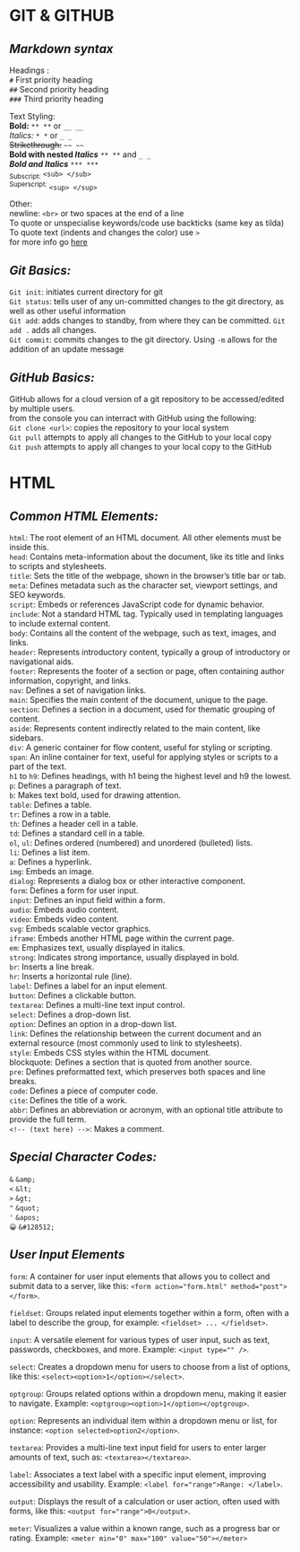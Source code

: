 # **GIT & GITHUB**

## *Markdown syntax*
Headings :  
`#` First priority heading  
`##` Second priority heading  
`###` Third priority heading  

Text Styling:  
**Bold:** `** **` or `__ __`  
*Italics:* `* *` or `_ _`  
~~Strikethrough:~~ `~~ ~~`  
**Bold with nested _Italics_**  `** **` and `_ _`  
***Bold and Italics*** `*** ***`  
<sub>Subscript:</sub> `<sub> </sub>`  
<sup>Superscript:</sup> `<sup> </sup>`  

Other:  
newline: `<br>` or two spaces at the end of a line  
To quote or unspecialise keywords/code use backticks (same key as tilda)  
To quote text (indents and changes the color) use `>`  
for more info go [here](https://docs.github.com/en/get-started/writing-on-github/getting-started-with-writing-and-formatting-on-github/basic-writing-and-formatting-syntax)  


## *Git Basics:*  
`Git init`: initiates current directory for git  
`Git status`: tells user of any un-committed changes to the git directory, as well as other useful information  
`Git add`: adds changes to standby, from where they can be committed. `Git add .` adds all changes.  
`Git commit`: commits changes to the git directory. Using `-m` allows for the addition of an update message  


## *GitHub Basics:*  
GitHub allows for a cloud version of a git repository to be accessed/edited by multiple users.   
from the console you can interract with GitHub using the following:  
`Git clone <url>`: copies the repository to your local system  
`Git pull` attempts to apply all changes to the GitHub to your local copy  
`Git push` attempts to apply all changes to your local copy to the GitHub  

# **HTML**

## *Common HTML Elements:*  
`html`: The root element of an HTML document. All other elements must be inside this.  
`head`: Contains meta-information about the document, like its title and links to scripts and stylesheets.  
`title`: Sets the title of the webpage, shown in the browser’s title bar or tab.  
`meta`: Defines metadata such as the character set, viewport settings, and SEO keywords.  
`script`: Embeds or references JavaScript code for dynamic behavior.  
`include`: Not a standard HTML tag. Typically used in templating languages to include external content.  
`body`: Contains all the content of the webpage, such as text, images, and links.  
`header`: Represents introductory content, typically a group of introductory or navigational aids.  
`footer`: Represents the footer of a section or page, often containing author information, copyright, and links.  
`nav`: Defines a set of navigation links.  
`main`: Specifies the main content of the document, unique to the page.  
`section`: Defines a section in a document, used for thematic grouping of content.  
`aside`: Represents content indirectly related to the main content, like sidebars.  
`div`: A generic container for flow content, useful for styling or scripting.  
`span`: An inline container for text, useful for applying styles or scripts to a part of the text.  
`h1` to `h9`: Defines headings, with h1 being the highest level and h9 the lowest.  
`p`: Defines a paragraph of text.  
`b`: Makes text bold, used for drawing attention.  
`table`: Defines a table.  
`tr`: Defines a row in a table.  
`th`: Defines a header cell in a table.  
`td`: Defines a standard cell in a table.  
`ol`, `ul`: Defines ordered (numbered) and unordered (bulleted) lists.  
`li`: Defines a list item.  
`a`: Defines a hyperlink.  
`img`: Embeds an image.  
`dialog`: Represents a dialog box or other interactive component.  
`form`: Defines a form for user input.  
`input`: Defines an input field within a form.  
`audio`: Embeds audio content.  
`video`: Embeds video content.  
`svg`: Embeds scalable vector graphics.  
`iframe`: Embeds another HTML page within the current page.  
`em`: Emphasizes text, usually displayed in italics.  
`strong`: Indicates strong importance, usually displayed in bold.  
`br`: Inserts a line break.  
`hr`: Inserts a horizontal rule (line).  
`label`: Defines a label for an input element.  
`button`: Defines a clickable button.  
`textarea`: Defines a multi-line text input control.  
`select`: Defines a drop-down list.  
`option`: Defines an option in a drop-down list.  
`link`: Defines the relationship between the current document and an external resource (most commonly used to link to stylesheets).  
`style`: Embeds CSS styles within the HTML document.  
blockquote: Defines a section that is quoted from another source.  
`pre`: Defines preformatted text, which preserves both spaces and line breaks.  
`code`: Defines a piece of computer code.  
`cite`: Defines the title of a work.  
`abbr`: Defines an abbreviation or acronym, with an optional title attribute to provide the full term.  
`<!-- (text here) -->`: Makes a comment.

## *Special Character Codes:*  
`&`	`&amp;`  
`<`	`&lt;`  
`>`	`&gt;`  
`"`	`&quot;`  
`'`	`&apos;`  
`😀`	`&#128512;`  

## *User Input Elements*
`form`: A container for user input elements that allows you to collect and submit data to a server, like this: `<form action="form.html" method="post"></form>`.  

`fieldset`: Groups related input elements together within a form, often with a label to describe the group, for example: `<fieldset> ... </fieldset>`.  

`input`: A versatile element for various types of user input, such as text, passwords, checkboxes, and more. Example: `<input type="" />`.  

`select`: Creates a dropdown menu for users to choose from a list of options, like this: `<select><option>1</option></select>`.  

`optgroup`: Groups related options within a dropdown menu, making it easier to navigate. Example: `<optgroup><option>1</option></optgroup>`.  

`option`: Represents an individual item within a dropdown menu or list, for instance: `<option selected>option2</option>`.  

`textarea`: Provides a multi-line text input field for users to enter larger amounts of text, such as: `<textarea></textarea>`.  

`label`: Associates a text label with a specific input element, improving accessibility and usability. Example: `<label for="range">Range: </label>`.  

`output`: Displays the result of a calculation or user action, often used with forms, like this: `<output for="range">0</output>`.  

`meter`: Visualizes a value within a known range, such as a progress bar or rating. Example: `<meter min="0" max="100" value="50"></meter>`  
  



